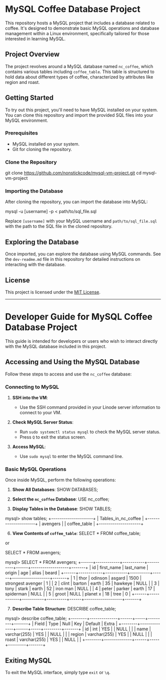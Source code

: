 # MySQL Coffee Database Project

This repository hosts a MySQL project that includes a database related to coffee. It's designed to demonstrate basic MySQL operations and database management within a Linux environment, specifically tailored for those interested in learning MySQL.

## Project Overview

The project revolves around a MySQL database named `nc_coffee`, which contains various tables including `coffee_table`. This table is structured to hold data about different types of coffee, characterized by attributes like region and roast.

## Getting Started

To try out this project, you'll need to have MySQL installed on your system. You can clone this repository and import the provided SQL files into your MySQL environment.

### Prerequisites

- MySQL installed on your system.
- Git for cloning the repository.

### Clone the Repository

git clone https://github.com/nonstickcode/mysql-vm-project.git
cd mysql-vm-project

### Importing the Database

After cloning the repository, you can import the database into MySQL:

mysql -u [username] -p < path/to/sql_file.sql

Replace `[username]` with your MySQL username and `path/to/sql_file.sql` with the path to the SQL file in the cloned repository.

## Exploring the Database

Once imported, you can explore the database using MySQL commands. See the `dev-readme.md` file in this repository for detailed instructions on interacting with the database.

## License

This project is licensed under the [MIT License](LICENSE).



***



# Developer Guide for MySQL Coffee Database Project

This guide is intended for developers or users who wish to interact directly with the MySQL database included in this project.

## Accessing and Using the MySQL Database

Follow these steps to access and use the `nc_coffee` database:

### Connecting to MySQL

1. **SSH into the VM**:
   - Use the SSH command provided in your Linode server information to connect to your VM.

2. **Check MySQL Server Status**:
   - Run `sudo systemctl status mysql` to check the MySQL server status.
   - Press `Q` to exit the status screen.

3. **Access MySQL**:
   - Use `sudo mysql` to enter the MySQL command line.

### Basic MySQL Operations

Once inside MySQL, perform the following operations:

1. **Show All Databases**:
SHOW DATABASES;

2. **Select the `nc_coffee` Database**:
USE nc_coffee;

4. **Display Tables in the Database**:
SHOW TABLES;

mysql> show tables;
+---------------------+
| Tables_in_nc_coffee |
+---------------------+
| avengers            |
| coffee_table        |
+---------------------+

6. **View Contents of `coffee_table`**:
SELECT * FROM coffee_table;

or

SELECT * FROM avengers;

mysql> SELECT * FROM avengers;
+------+------------+-----------+----------+------+-------------------+-------+
| id   | first_name | last_name | origin   | age  | alias             | beard |
+------+------------+-----------+----------+------+-------------------+-------+
|    1 | thor       | odinson   | asgard   | 1500 | strongest avenger |     1 |
|    2 | clint      | barton    | earth    |   35 | hawkeye           |  NULL |
|    3 | tony       | stark     | earth    |   52 | iron man          |  NULL |
|    4 | peter      | parker    | earth    |   17 | spiderman         |  NULL |
|    5 | groot      | NULL      | planet x |   18 | tree              |     0 |
+------+------------+-----------+----------+------+-------------------+-------+

7. **Describe Table Structure**:
DESCRIBE coffee_table;

mysql> describe coffee_table;
+--------+--------------+------+-----+---------+-------+
| Field  | Type         | Null | Key | Default | Extra |
+--------+--------------+------+-----+---------+-------+
| id     | int          | YES  |     | NULL    |       |
| name   | varchar(255) | YES  |     | NULL    |       |
| region | varchar(255) | YES  |     | NULL    |       |
| roast  | varchar(255) | YES  |     | NULL    |       |
+--------+--------------+------+-----+---------+-------+

## Exiting MySQL

To exit the MySQL interface, simply type `exit` or `\q`.
